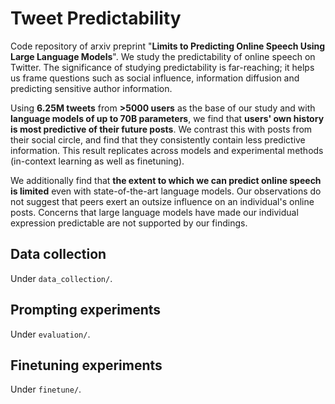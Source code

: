 # Tweet Predictability
Code repository of arxiv preprint "**Limits to Predicting Online Speech Using Large Language Models**". We study the predictability of online speech on Twitter. The significance of studying predictability is far-reaching; it helps us frame questions such as social influence, information diffusion and predicting sensitive author information.

Using **6.25M tweets** from **>5000 users** as the base of our study and with **language models of up to 70B parameters**, we find that **users' own history is most predictive of their future posts**.
We contrast this with posts from their social circle, and find that they consistently contain less predictive information. This result replicates across models and experimental methods (in-context learning as well as finetuning).

We additionally find that **the extent to which we can predict online speech is limited** even with state-of-the-art language models. Our observations do not suggest that peers exert an outsize influence on an individual's online posts. Concerns that large language models have made our individual expression predictable are not supported by our findings. 

## Data collection
Under `data_collection/`.

## Prompting experiments
Under `evaluation/`.

## Finetuning experiments
Under `finetune/`.
